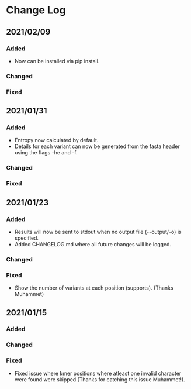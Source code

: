 # Change Log

## 2021/02/09

### Added
* Now can be installed via pip install.

### Changed

### Fixed

## 2021/01/31

### Added
* Entropy now calculated by default.
* Details for each variant can now be generated from the fasta header using the flags -he and -f.

### Changed

### Fixed

## 2021/01/23

### Added
* Results will now be sent to stdout when no output file (--output/-o) is specified.
* Added CHANGELOG.md where all future changes will be logged.

### Changed

### Fixed
* Show the number of variants at each position (supports). (Thanks Muhammet)

## 2021/01/15

### Added

### Changed

### Fixed
* Fixed issue where kmer positions where atleast one invalid character were found were skipped (Thanks for catching this issue Muhammet!).
